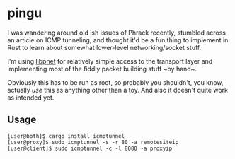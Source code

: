 # pingu
I was wandering around old ish issues of Phrack recently, stumbled across an article on ICMP tunneling, and thought it'd be a fun thing to implement in Rust to learn about somewhat lower-level networking/socket stuff.

I'm using [libpnet](https://github.com/libpnet/libpnet) for relatively simple access to the transport layer and implementing most of the fiddly packet building stuff \~by hand\~.

Obviously this has to be run as root, so probably you shouldn't, you know, actually *use* this as anything other than a toy. And also it doesn't quite work as intended yet.

## Usage
```
[user@both]$ cargo install icmptunnel
[user@proxy]$ sudo icmptunnel -s -r 80 -a remotesiteip
[user@client]$ sudo icmptunnel -c -l 8080 -a proxyip
```
